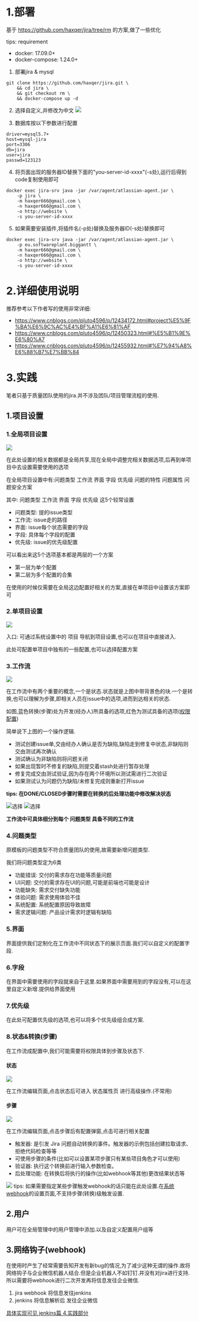 # 1.部署
基于 https://github.com/haxqer/jira/tree/rm 的方案,做了一些优化

tips: requirement
- docker: 17.09.0+
- docker-compose: 1.24.0+



1. 部署jira & mysql
```docker
git clone https://github.com/haxqer/jira.git \
    && cd jira \
    && git checkout rm \
    && docker-compose up -d
```

2. 选择自定义,并修改为中文
![](./images/jiar_init_language.png)

3. 数据库按以下参数进行配置
```
driver=mysql5.7+
host=mysql-jira
port=3306
db=jira
user=jira
passwd=123123
```

4. 将页面出现的服务器ID替换下面的"you-server-id-xxxx"(-s处),运行后得到code复制使用即可
```docker
docker exec jira-srv java -jar /var/agent/atlassian-agent.jar \
    -p jira \
    -m haxqer666@gmail.com \
    -n haxqer666@gmail.com \
    -o http://website \
    -s you-server-id-xxxx
```

5. 如果需要安装插件,将插件名(-p处)替换及服务器ID(-s处)替换即可
```docker
docker exec jira-srv java -jar /var/agent/atlassian-agent.jar \
    -p eu.softwareplant.biggantt \
    -m haxqer666@gmail.com \
    -n haxqer666@gmail.com \
    -o http://website \
    -s you-server-id-xxxx
```

# 2.详细使用说明
推荐参考以下作者写的使用非常详细:
- https://www.cnblogs.com/pluto4596/p/12434172.html#project%E5%9F%BA%E6%9C%AC%E4%BF%A1%E6%81%AF
- https://www.cnblogs.com/pluto4596/p/12450323.html#%E5%B1%9E%E6%80%A7
- https://www.cnblogs.com/pluto4596/p/12455932.html#%E7%94%A8%E6%88%B7%E7%BB%84

# 3.实践
笔者只基于质量团队使用的jira.并不涉及团队/项目管理流程的使用.

## 1.项目设置
### 1.全局项目设置
![](./images/jira-problem-config.png)

在此处设置的相关数据都是全局共享,现在全局中调整完相关数据选项,后再到单项目中去设置需要使用的选项

在全局项目设置中有:问题类型 工作流 界面 字段 优先级 问题的特性 问题属性 问题安全方案

其中: 问题类型 工作流 界面 字段 优先级 这5个较常设置
- 问题类型: 提的issue类型
- 工作流: issue走的路径
- 界面: issue每个状态需要的字段
- 字段: 具体每个字段的配置
- 优先级: issue的优先级配置

可以看出来这5个选项基本都是两层的一个方案
- 第一层为单个配置
- 第二层为多个配置的合集

在使用的时候仅需要在全局这边配置好相关的方案,直接在单项目中设置该方案即可

### 2.单项目设置
![](./images/jira-issue-type.png)

入口: 可通过系统设置中的 项目 导航到项目设置,也可以在项目中直接进入.

此处可配置单项目中独有的一些配置,也可以选择配置方案

### 3.工作流
![](./images/jira-bug-workflow.png)

在工作流中有两个重要的概念,一个是状态.状态就是上图中带背景色的块.一个是转换,也可以理解为步骤,即相关人员在issue中的选项,进而到达相关的状态.

如图,蓝色转换(步骤)处为开发(经办人)所具备的选项,红色为测试具备的选项([权限配置](#步骤))

简单说下上图的一个操作逻辑.
- 测试创建issue单,交由经办人确认是否为缺陷,缺陷走到修复中状态,非缺陷则交由测试再次确认
- 测试确认为非缺陷则将问题关闭
- 如果出现暂时不修复的缺陷,则提交着stash处进行暂存处理
- 修复完成交由测试验证,因为存在两个环境所以测试需进行二次验证
- 如果测试认为问题仍为缺陷/未修复完成则重新打开issue

**tips: 在DONE/CLOSED步骤时需要在转换的后处理功能中修改解决状态**

![选择](./images/后处理功能1.png)
![选择](./images/后处理功能2.png)

**工作流中可具体细分到每个 问题类型 具备不同的工作流**
### 4.问题类型
原模板的问题类型不符合质量团队的使用,故需要新增问题类型.

我们将问题类型定为6类
- 功能错误: 交付的需求存在功能等质量问题
- UI问题: 交付的需求存在UI的问题,可能是前端也可能是设计
- 功能缺失: 需求交付缺失功能
- 体验问题: 需求使用体验不佳
- 系统配置: 系统配置原因导致故障
- 需求逻辑问题: 产品设计需求时逻辑有缺陷

### 5.界面
界面提供我们定制化在工作流中不同状态下的展示页面.我们可以自定义的配置字段.

### 6.字段
在界面中需要使用的字段就来自于这里.如果界面中需要用到的字段没有,可以在这里自定义新增.提供给界面使用

### 7.优先级
在此处可配置优先级的选项,也可以将多个优先级组合成方案.

### 8.状态&转换(步骤)
在工作流成配置中,我们可能需要将权限具体到步骤及状态下.

#### 状态
![](./images/jira-status-config.png)

在工作流编辑页面,点击状态后可进入 状态属性页 进行高级操作.(不常用)
#### 步骤
![](./images/jira-step-config.png)

在工作流编辑页面,点击步骤后有配置弹窗,点击可进行相关配置

- 触发器: 是引发 Jira 问题自动转换的事件。触发器的示例包括创建拉取请求、拒绝代码检查等等
- 可使用步骤的条件(比如可以设置某项步骤只有某些项目角色才可以使用)
- 验证器: 执行这个转换前进行输入参数检查。
- 后处理功能: 在转换后将执行的操作(比如webhook等其他)更改结果状态等


![](./images/jira-step-webhook.png)
tips: 如果需要指定某些步骤触发webhook的话只能在此处设置.在[系统webhook](#3网络钩子(webhook))的设置页面,不支持步骤(转换)级触发设置.

## 2.用户
用户可在全局管理中的用户管理中添加.以及自定义配置用户组等

## 3.网络钩子(webhook)
在使用时产生了经常需要告知开发有新bug的情况,为了减少这种无谓的操作.故将网络钩子与企业微信机器人结合.但是企业机器人不如钉钉.并没有对jira进行支持.所以需要将webhook进行二次开发再将信息发往企业微信.

1. jira webhook 将信息发往jenkins
2. jenkins 将信息解析后 发往企业微信

[具体实现可见 jenkins篇 4.实践部分](../../21.jenkins/1.jenkins.md#4-实践)

